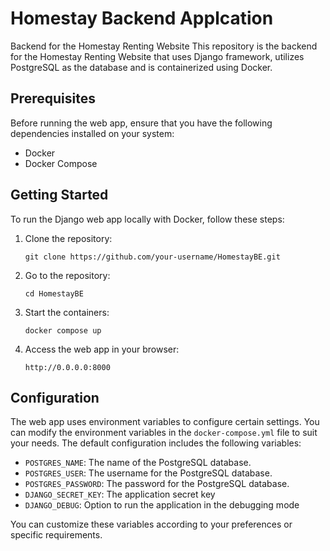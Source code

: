 # Homestay Backend Applcation
Backend for the Homestay Renting Website
This repository is the backend for the Homestay Renting Website that uses Django framework, utilizes PostgreSQL as the database and is containerized using Docker.

## Prerequisites

Before running the web app, ensure that you have the following dependencies installed on your system:

- Docker
- Docker Compose

## Getting Started

To run the Django web app locally with Docker, follow these steps:

1. Clone the repository:

   ```shell
   git clone https://github.com/your-username/HomestayBE.git
   ```
2. Go to the repository:

   ```shell
   cd HomestayBE
   ```
3. Start the containers:

   ```shell
   docker compose up
   ```
4. Access the web app in your browser:

   ```angular2html
   http://0.0.0.0:8000
   ```
## Configuration

The web app uses environment variables to configure certain settings. You can modify the environment variables in the `docker-compose.yml` file to suit your needs. The default configuration includes the following variables:

- `POSTGRES_NAME`: The name of the PostgreSQL database.
- `POSTGRES_USER`: The username for the PostgreSQL database.
- `POSTGRES_PASSWORD`: The password for the PostgreSQL database. 
- `DJANGO_SECRET_KEY`: The application secret key
- `DJANGO_DEBUG`: Option to run the application in the debugging mode

You can customize these variables according to your preferences or specific requirements.
